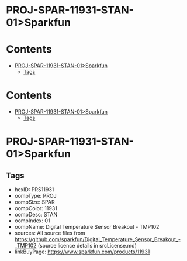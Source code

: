 
PROJ-SPAR-11931-STAN-01>Sparkfun
================================

Contents
========

* [PROJ-SPAR-11931-STAN-01>Sparkfun](#proj-spar-11931-stan-01sparkfun)
	* [Tags](#tags)

Contents
========

* [PROJ-SPAR-11931-STAN-01>Sparkfun](#proj-spar-11931-stan-01sparkfun)
	* [Tags](#tags)

# PROJ-SPAR-11931-STAN-01>Sparkfun

## Tags

- hexID: PRS11931
- oompType: PROJ
- oompSize: SPAR
- oompColor: 11931
- oompDesc: STAN
- oompIndex: 01
- oompName: Digital Temperature Sensor Breakout - TMP102
- sources: All source files from https://github.com/sparkfun/Digital_Temperature_Sensor_Breakout_-_TMP102 (source licence details in srcLicense.md)
- linkBuyPage: https://www.sparkfun.com/products/11931

